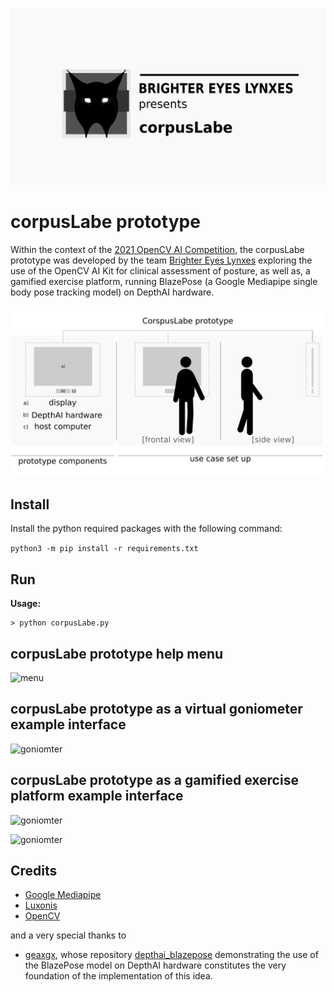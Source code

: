 [![demo Video](img/preview.png)](https://vimeo.com/584522428 "corpusLabe demo video - Click to Watch!")

# corpusLabe prototype

Within the context of the [2021 OpenCV AI Competition](https://opencv.org/opencv-ai-competition-2021/), the corpusLabe prototype was developed by the team [Brighter Eyes Lynxes](https://brightereyeslynxes.github.io/) exploring the use of the OpenCV AI Kit for clinical assessment of posture, as well as, a gamified exercise platform, running BlazePose (a Google Mediapipe single body pose tracking model) on DepthAI hardware.

![overview](img/overview0.png)

## Install

Install the python required packages with the following command:

```python3 -m pip install -r requirements.txt```

## Run

**Usage:**

```
> python corpusLabe.py 
```

## corpusLabe prototype help menu

![menu](img/menu.png)

## corpusLabe prototype as a virtual goniometer example interface

![goniomter](img/goniometer0.png)

## corpusLabe prototype as a gamified exercise platform example interface

![goniomter](img/game1.png)

![goniomter](img/game2.png)

## Credits
* [Google Mediapipe](https://github.com/google/mediapipe)
* [Luxonis](https://github.com/luxonis/depthai-python)
* [OpenCV](https://opencv.org/)

and a very special thanks to

* [geaxgx](https://github.com/geaxgx), whose repository [depthai_blazepose](https://github.com/geaxgx/depthai_blazepose) demonstrating the use of the BlazePose model on DepthAI hardware constitutes the very foundation of the implementation of this idea.
